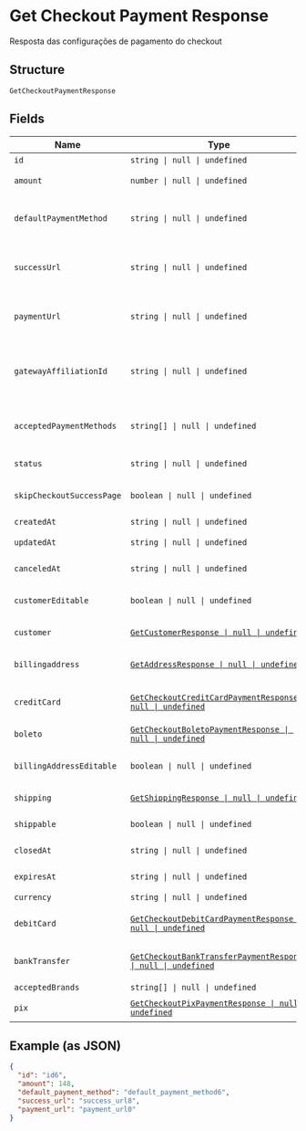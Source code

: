 
# Get Checkout Payment Response

Resposta das configurações de pagamento do checkout

## Structure

`GetCheckoutPaymentResponse`

## Fields

| Name | Type | Tags | Description |
|  --- | --- | --- | --- |
| `id` | `string \| null \| undefined` | Optional | - |
| `amount` | `number \| null \| undefined` | Optional | Valor em centavos |
| `defaultPaymentMethod` | `string \| null \| undefined` | Optional | Meio de pagamento padrão no checkout |
| `successUrl` | `string \| null \| undefined` | Optional | Url de redirecionamento de sucesso após o checkou |
| `paymentUrl` | `string \| null \| undefined` | Optional | Url para pagamento usando o checkout |
| `gatewayAffiliationId` | `string \| null \| undefined` | Optional | Código da afiliação onde o pagamento será processado no gateway |
| `acceptedPaymentMethods` | `string[] \| null \| undefined` | Optional | Meios de pagamento aceitos no checkout |
| `status` | `string \| null \| undefined` | Optional | Status do checkout |
| `skipCheckoutSuccessPage` | `boolean \| null \| undefined` | Optional | Pular tela de sucesso pós-pagamento? |
| `createdAt` | `string \| null \| undefined` | Optional | Data de criação |
| `updatedAt` | `string \| null \| undefined` | Optional | Data de atualização |
| `canceledAt` | `string \| null \| undefined` | Optional | Data de cancelamento |
| `customerEditable` | `boolean \| null \| undefined` | Optional | Torna o objeto customer editável |
| `customer` | [`GetCustomerResponse \| null \| undefined`](../../doc/models/get-customer-response.md) | Optional | Dados do comprador |
| `billingaddress` | [`GetAddressResponse \| null \| undefined`](../../doc/models/get-address-response.md) | Optional | Dados do endereço de cobrança |
| `creditCard` | [`GetCheckoutCreditCardPaymentResponse \| null \| undefined`](../../doc/models/get-checkout-credit-card-payment-response.md) | Optional | Configurações de cartão de crédito |
| `boleto` | [`GetCheckoutBoletoPaymentResponse \| null \| undefined`](../../doc/models/get-checkout-boleto-payment-response.md) | Optional | Configurações de boleto |
| `billingAddressEditable` | `boolean \| null \| undefined` | Optional | Indica se o billing address poderá ser editado |
| `shipping` | [`GetShippingResponse \| null \| undefined`](../../doc/models/get-shipping-response.md) | Optional | Configurações  de entrega |
| `shippable` | `boolean \| null \| undefined` | Optional | Indica se possui entrega |
| `closedAt` | `string \| null \| undefined` | Optional | Data de fechamento |
| `expiresAt` | `string \| null \| undefined` | Optional | Data de expiração |
| `currency` | `string \| null \| undefined` | Optional | Moeda |
| `debitCard` | [`GetCheckoutDebitCardPaymentResponse \| null \| undefined`](../../doc/models/get-checkout-debit-card-payment-response.md) | Optional | Configurações de cartão de débito |
| `bankTransfer` | [`GetCheckoutBankTransferPaymentResponse \| null \| undefined`](../../doc/models/get-checkout-bank-transfer-payment-response.md) | Optional | Bank transfer payment response |
| `acceptedBrands` | `string[] \| null \| undefined` | Optional | Accepted Brands |
| `pix` | [`GetCheckoutPixPaymentResponse \| null \| undefined`](../../doc/models/get-checkout-pix-payment-response.md) | Optional | Pix payment response |

## Example (as JSON)

```json
{
  "id": "id6",
  "amount": 148,
  "default_payment_method": "default_payment_method6",
  "success_url": "success_url8",
  "payment_url": "payment_url0"
}
```

